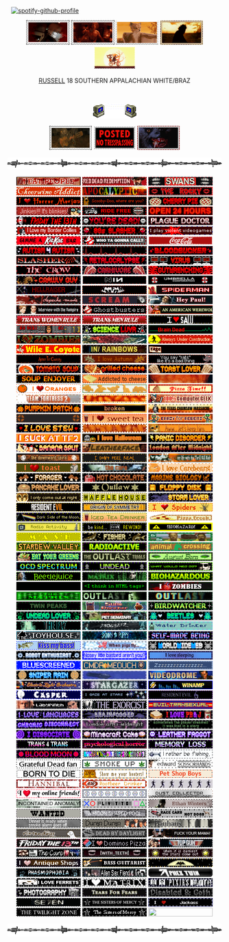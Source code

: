 <code>                                     </code> [![spotify-github-profile](https://spotify-github-profile.kittinanx.com/api/view?uid=leonisnotonline&cover_image=true&theme=novatorem&show_offline=true&background_color=121212&interchange=false&bar_color=53b14f&bar_color_cover=true)](https://github.com/kittinan/spotify-github-profile) <code>                                     </code>
<br> 
<p align="center"> <a href="https://outlast.fandom.com/wiki/Night_Hunter" title="NIGHT HUNTER from Outlast Trials"><img src="nh-exec.gif"></a> <a href="https://hero.fandom.com/wiki/Jimmy_(Hardcore_Henry)" title="JIMMY from Hardcore Henry"><img src="jimmy.gif"></a> <a href="https://fantasticmrfox.fandom.com/wiki/Ash" title="ASH from Fantastic Mr. Fox"><img src="fantasticmrfox.gif"></a> <a href="" title="BUBBA from TCM"><img src="bubba.gif"></a> <a href="https://nightinthewoods.fandom.com/wiki/Gregg_Lee" title="GREGG from Night in The Woods"><img src="maeandgregg.gif"></a> </p> 
<!-- interests -->
<p align="center"> <a href="https://en.pronouns.page/@C0Y0TE">RUSSELL</a> 18 SOUTHERN APPALACHIAN WHITE/BRAZ </p>
<br> <p align="center"> <a href="" title="MY FRIENDS"/> <img src="computeremail.gif"> </a>
<p align="center"> <a href="https://github.com/neurozoned" title="CODY"><img src="stalker.gif" height="56" width="99"></a> <a href="https://github.com/dethglok2000" title="JOEL"/><img src="notrespassing.png" height="56" width="99"></a> <a href="https://github.com/dogsoldiers" title="CHRIS"/><img src="werewolfinlondon.gif" height="56" width="99"></a> 
<p align="center"> <img src="barbwire.png"> <br> 
<!-- blinkies section -->
<p align="center">
<img src="ieatpeople.gif" height="20" width="150">
 <img src="RDR.gif" height="20" width="150">
 <img src="swans.gif" height="20" width="150">
 <img src="cheerwine.gif" height="20" width="150">
<img src="apocalyptic.gif" height="20" width="150">
 <img src="rockyhorror.gif" height="20" width="150">
 <img src="horror-movies.gif" height="20" width="150">
<img src="scooby.gif" height="20" width="150">
<img src="cherrypie.gif" height="20" width="150"> 
 <img src="jinkies.gif" height="20" width="150">
 <img src="ride-free.gif" height="20" width="150">
<img src="24hours.gif" height="20" width="150"> 
<img src="friday.gif" height="20" width="150">
<img src="youredead.gif" height="20" width="150"> 
<img src="plaguedoctor.gif" height="20" width="150"> 
<img src="bordercollieblinkie.gif" height="20" width="150">
<img src="80sslasher.gif" height="20" width="150"> 
 <img src="violent-videogames.gif" height="20" width="150">
<img src="kitkT.gif" height="20" width="150">
<img src="whoyagonnacall.webp" height="20" width="150"> 
<img src="coke.gif" height="20" width="150">
<img src="autism4autism.gif" height="20" width="150"> 
 <img src="pulse.gif" height="20" width="150">
<img src="bloodsucker.gif" height="20" width="150"> 
 <img src="slasher.gif" height="20" width="150">
<img src="metalocalypse.gif" height="20" width="150">
<img src="virus.gif" height="20" width="150"> 
 <img src="thecrow.gif" height="20" width="150">
<img src="carnivore.gif" height="20" width="150"> 
<img src="gutwrenching.gif" height="20" width="150"> 
<img src="crawlyguy.gif" height="20" width="150"> 
 <img src="NIN.gif" height="20" width="150">
 <img src="umbrellacorp.gif" height="20" width="150">
 <img src="hellraiser.gif" height="20" width="150">
 <img src="kmfdm.gif" height="20" width="150">
 <img src="spiderman.gif" height="20" width="150">
 <img src="depeche.gif" height="20" width="150">
 <img src="scream.gif" height="20" width="150">
 <img src="americanpsycho.gif" height="20" width="150">
 <img src="iwtv.gif" height="20" width="150">
 <img src="ghostbusters.gif" height="20" width="150">
 <img src="americanwerewolfinlondon.gif">
<img src="transwomen.webp" height="20" width="150"> 
<img src="transmen.webp" height="20" width="150">
 <img src="saw.gif" height="20" width="150">
<img src="doom2.gif" height="20" width="150"> 
<img src="science.gif" height="20" width="150"> 
 <img src="braindead.gif" height="20" width="150">
 <img src="zombies.gif" height="20" width="150">
 <img src="salmon.gif" height="20" width="150"> 
 <img src="alwaysunderconstr.gif" height="20" width="150">
 <img src="wile-e-coyote.gif" height="20" width="150">
<img src="radiohead.gif" height="20" width="150">
<img src="ratm.webp" height="20" width="150">  
 <!-- orange --> 
<img src="aliceinchains.gif" height="20" width="150">
 <img src="autumn.gif" height="20" width="150">
<img src="rats.gif" height="20" width="150">
<img src="tomatosoup.gif" height="20" width="150"> 
<img src="grilledcheese.gif" height="20" width="150"> 
<img src="toast2.gif" height="20" width="150"> 
<img src="soupenjoyer.gif" height="20" width="150"> 
<img src="addictedtocheese.gif" height="20" width="150">
<img src="teeth.gif" height="20" width="150"> 
<img src="oranges.gif" height="20" width="150">
<img src="chickennuggets.gif" height="20" width="150">
<img src="pizzatime.gif" height="20" width="150">
<img src="tf2_.gif" height="20" width="150"> 
<img src="bakedbeans.gif" height="20" width="150"> 
<img src="computergeek.gif" height="20" width="150"> 
<img src="pumpkinpatch.gif" height="20" width="150"> 
<img src="broken.gif" height="20" width="150">
<img src="tcm.webp" height="20" width="150">  
<img src="tf2.gif" height="20" width="150"> 
 <img src="sweettea.gif" height="20" width="150">
<img src="crazyforrobots.gif" height="20" width="150"> 
<img src="stew.gif" height="20" width="150"> 
<img src="more-beans.gif" height="20" width="150"> 
<img src="shrek3.gif" height="20" width="150"> 
<img src="tf2_suck.gif" height="20" width="150">
 <img src="lovehalloween.gif" height="20" width="150">
<img src="panicdisorder.gif" height="20" width="150"> 
<img src="bananasplit.gif" height="20" width="150">
<img src="leatherface.gif" height="20" width="150"> 
<img src="londonaftrmidnight.gif" height="20" width="150"> 
 <img src="TDS.gif" height="20" width="150">
<img src="idontfeelreal.gif" height="20" width="150"> 
<img src="tkk.gif" height="20" width="150">
<img src="toast.gif" height="20" width="150">
<img src="thecure.webp" height="20" width="150"> 
<img src="carebears.gif" height="20" width="150"> 
<!-- brown --> 
<img src="forager.gif" height="20" width="150"> 
<img src="hotchoc.gif" height="20" width="150"> 
<img src="marinebiology.gif" height="20" width="150"> 
<img src="pancake.gif" height="20" width="150">
<img src="outlaw.gif" height="20" width="150">  
 <!-- yellow --> 
<img src="floppydisk.gif" height="20" width="150"> 
<img src="night.gif" height="20" width="150"> 
<img src="wafflehouse.gif" height="20" width="150">
<img src="stormlover.gif" height="20" width="150"> 
 <img src="RE7.gif" height="20" width="150">
 <img src="originofsymmetry.gif" height="20" width="150">
<img src="spiders.gif" height="20" width="150"> 
 <img src="pinkfloyd.gif" height="20" width="150">
 <img src="iced-tea.gif" height="20" width="150">
<img src="pizzafreak.webp" height="20" width="150"> 
 <img src="radioactivity.gif" height="20" width="150">
<img src="rewind.gif" height="20" width="150"> 
 <img src="biohazard.gif" height="20" width="150">
 <img src="mash.gif" height="20" width="150">
<img src="fisher.gif" height="20" width="150"> 
 <!-- green --> 
<img src="brba.gif" height="20" width="150">
<img src="sdv.gif" height="20" width="150">
<img src="radioactive.gif" height="20" width="150"> 
 <img src="ac.gif" height="20" width="150">
<img src="greens.gif" height="20" width="150"> 
<img src="theoutlasttrials.gif">
 <img src="august.gif" height="20" width="150">
<img src="ocd.gif" height="20" width="150"> 
<img src="undead1.gif" height="20" width="150"> 
<img src="wwnd.gif" height="20" width="150">
 <img src="beetlejuice.gif" height="20" width="150">
 <img src="thematrix.gif" height="20" width="150">
<img src="biohazardous.gif" height="20" width="150"> 
<img src="lcdpulse.gif" height="20" width="150"> 
 <img src="htmltags.gif" height="20" width="150">
<img src="i-love-zombies.gif" height="20" width="150"> 
 <img src="the-matrix.gif" height="20" width="150"> 
<img src="whistleblower.gif" height="20" width="150">
 <img src="outlast.gif" height="20" width="150">
 <img src="twinpeaks.gif" height="20" width="150">
<img src="Slimerancher-hunter.gif" height="20" width="150">
<img src="birdwatcher.gif" height="20" width="150"> 
<img src="undead.gif" height="20" width="150"> 
 <img src="petsematary.gif" height="20" width="150">
<img src="beetles.gif" height="20" width="150"> 
 <!-- blue -->
<img src="thefly.webp" height="20" width="150"> 
 <img src="donniedarko.gif" height="20" width="150">
<img src="water-drinker.gif" height="20" width="150">
<img src="th.gif" height="20" width="150">
<img src="skinny-puppy.gif" height="20" width="150">
 <img src="self-madebeing.gif" height="20" width="150">
 <img src="kissmybass.gif" height="20" width="150">
<img src="pigsfly.gif" height="20" width="150">
<img src="www.gif" height="20" width="150">  
<img src="robot.gif" height="20" width="150"> 
 <img src="bastard.gif" height="20" width="150">
<img src="sleeping.gif" height="20" width="150"> 
<img src="bluescreened.gif" height="20" width="150"> 
 <img src="cmdrmeouch.gif" height="20" width="150">
<img src="zzzz.gif" height="20" width="150"> 
<img src="snipermain.gif" height="20" width="150"> 
 <img src="squid.gif" height="20" width="150">
 <img src="videodrome.gif" height="20" width="150">
 <img src="ELO.gif" height="20" width="150">
<img src="stargazer.gif" height="20" width="150"> 
 <img src="winamp.gif" height="20" width="150">
<img src="casper.gif" height="20" width="150">
 <!-- purple --> 
<img src="stargaze.gif" height="20" width="150">
 <img src="RE6.gif" height="20" width="150">
 <img src="labyrinth.gif" height="20" width="150">
 <img src="theexorcist.gif" height="20" width="150">
<img src="eviltrans.gif" height="20" width="150"> 
<img src="languages.gif" height="20" width="150">
<img src="brainfogged.gif" height="20" width="150">
<img src="pb&j.gif" height="20" width="150"> 
<img src="chronicdisconnect.gif" height="20" width="150"> 
 <img src="lam.gif" height="20" width="150"> 
<img src="minecraft.gif" height="20" width="150">
<img src="dissociate.gif" height="20" width="150"> 
<img src="minecraftcake.gif" height="20" width="150"> 
<img src="leather.gif" height="20" width="150"> 
<img src="t4t.gif" height="20" width="150"> 
 <img src="psych.gif" height="20" width="150">
<img src="memoryloss.gif" height="20" width="150"> 
<img src="bloodmoon.gif" height="20" width="150"> 
<img src="glitch.gif" height="20" width="150">
<!-- white -->
<img src="fishin.gif" height="20" width="150">
<img src="deadfan.gif" height="20" width="150">
<img src="smokeup.gif" height="20" width="150">
 <img src="edwardscissorhands.gif" height="20" width="150">
<img src="borntodie.gif" height="20" width="150">
<img src="hooters.gif" height="20" width="150">
 <img src="petshopboys.gif" height="20" width="150">
 <img src="hannibal.gif" height="20" width="150">
<img src="rootbeer.gif" height="20" width="150">
<img src="talkingheads.gif" height="20" width="150">  
 <img src="online-friends.gif" height="20" width="150">
<img src="discs.gif" height="20" width="150"> 
<!-- grey -->
 <img src="dustcollector.gif" height="20" width="150">
<img src="anomaly.gif" height="20" width="150">
 <img src="ps.gif" height="20" width="150">  
<img src="ethan.gif" height="20" width="150">
<img src="wanted.gif" height="20" width="150"> 
<img src="moonshapedpool.webp" height="20" width="150"> 
 <img src="cars-not-dogs.gif" height="20" width="150">
<img src="smokealarm.gif" height="20" width="150"> 
<img src="duran-duran.gif" height="20" width="150"> 
 <img src="bauhaus.gif" height="20" width="150">
<img src="nintendogs.gif" height="20" width="150">
<img src="dbdblinkie.gif" height="20" width="150"> 
<!-- black -->
<img src="captspaulding.gif" height="20" width="150"> 
 <img src="fridaythe13th.gif" height="20" width="150">
 <img src="pizza.gif" height="20" width="150">
 <img src="top-gun.gif" height="20" width="150">
<img src="cure.gif" height="20" width="150"> 
 <img src="withteeth.gif" height="20" width="150">
<img src="darkest.gif" height="20" width="150"> 
<img src="antiqueshops.gif" height="20" width="150"> 
 <img src="bass.gif" height="20" width="150">
<img src="batty.gif" height="20" width="150"> 
<img src="phas.gif" height="20" width="150">
<img src="asf.gif" height="20" width="150"> 
<img src="aphextwin.webp" height="20" width="150"> 
<img src="ferrets.gif" height="20" width="150"> 
<img src="matrix.gif" height="20" width="150">
<img src="pixies.gif" height="20" width="150"> 
<img src="photography.gif" height="20" width="150"> 
<img src="tearsforfears.gif" height="20" width="150">
<img src="disabled&goth.gif" height="20" width="150"> 
<img src="seven.gif" height="20" width="150">
<img src="sistersofmercy.gif" height="20" width="150">
<img src="jackass.gif" height="20" width="150">
<img src="twilightzone.gif" height="20" width="150">
<img src="mercy.gif" height="20" width="150">
<img src="joydivison.gif" height="20" width="150">
</p>
<p align="center"> <img src="barbwire.png">
